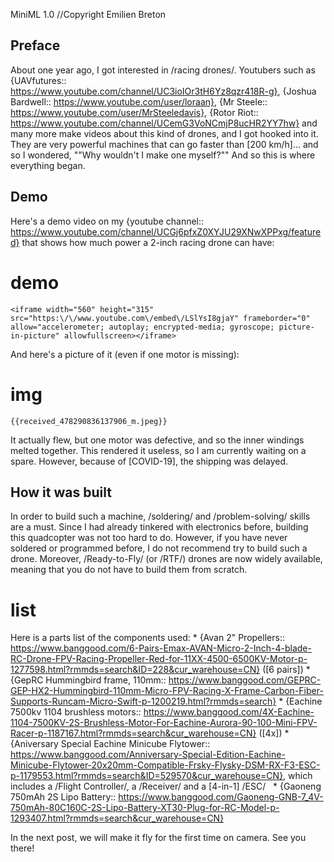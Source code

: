 MiniML 1.0
//Copyright Emilien Breton

Preface
-------

About one year ago, I got interested in /racing drones/. Youtubers such as {UAVfutures:: https://www.youtube.com/channel/UC3ioIOr3tH6Yz8qzr418R-g}, {Joshua Bardwell:: https://www.youtube.com/user/loraan}, {Mr Steele:: https://www.youtube.com/user/MrSteeledavis}, {Rotor Riot:: https://www.youtube.com/channel/UCemG3VoNCmjP8ucHR2YY7hw} and many more make videos about this kind of drones, and I got hooked into it. They are very powerful machines that can go faster than [200 km/h]... and so I wondered,
	""Why wouldn't I make one myself?""
And so this is where everything began.


Demo
----

Here's a demo video on my {youtube channel:: https://www.youtube.com/channel/UCGj6pfxZ0XYJU29XNwXPPxg/featured} that shows how much power a 2-inch racing drone can have:
# demo
	<iframe width="560" height="315" src="https:\/\/www.youtube.com\/embed\/LSlYsI8gjaY" frameborder="0" allow="accelerometer; autoplay; encrypted-media; gyroscope; picture-in-picture" allowfullscreen></iframe>

And here's a picture of it (even if one motor is missing):
# img
	{{received_478290836137906_m.jpeg}}

It actually flew, but one motor was defective, and so the inner windings melted together. This rendered it useless, so I am currently waiting on a spare. However, because of [COVID-19], the shipping was delayed.

How it was built
----------------

In order to build such a machine, /soldering/ and /problem-solving/ skills are a must. Since I had already tinkered with electronics before, building this quadcopter was not too hard to do. However, if you have never soldered or programmed before, I do not recommend try to build such a drone. Moreover, /Ready-to-Fly/ (or /RTF/) drones are now widely available, meaning that you do not have to build them from scratch.

# list
Here is a parts list of the components used:
	* {Avan 2" Propellers:: https://www.banggood.com/6-Pairs-Emax-AVAN-Micro-2-Inch-4-blade-RC-Drone-FPV-Racing-Propeller-Red-for-11XX-4500-6500KV-Motor-p-1277598.html?rmmds=search&ID=228&cur_warehouse=CN} ([6 pairs])
	* {GepRC Hummingbird frame, 110mm:: https://www.banggood.com/GEPRC-GEP-HX2-Hummingbird-110mm-Micro-FPV-Racing-X-Frame-Carbon-Fiber-Supports-Runcam-Micro-Swift-p-1200219.html?rmmds=search}
	* {Eachine 7500kv 1104 brushless motors:: https://www.banggood.com/4X-Eachine-1104-7500KV-2S-Brushless-Motor-For-Eachine-Aurora-90-100-Mini-FPV-Racer-p-1187167.html?rmmds=search&cur_warehouse=CN} ([4x])
	* {Aniversary Special Eachine Minicube Flytower:: https://www.banggood.com/Anniversary-Special-Edition-Eachine-Minicube-Flytower-20x20mm-Compatible-Frsky-Flysky-DSM-RX-F3-ESC-p-1179553.html?rmmds=search&ID=529570&cur_warehouse=CN}, which includes a /Flight Controller/, a /Receiver/ and a [4-in-1] /ESC/ &nbsp;
	* {Gaoneng 750mAh 2S Lipo Battery:: https://www.banggood.com/Gaoneng-GNB-7_4V-750mAh-80C160C-2S-Lipo-Battery-XT30-Plug-for-RC-Model-p-1293407.html?rmmds=search&cur_warehouse=CN}

In the next post, we will make it fly for the first time on camera. See you there!
